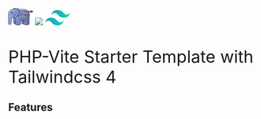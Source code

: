 <span style="display: inline-flex; justify-content: center;">
<div>
<img src="./public/php-seeklogo.png" style="width:10%;" />
<img src="https://github.com/vitejs/vite/blob/main/docs/public/logo.svg" style="width:8%;" />
<img src="./public/tailwind-css-seeklogo.png" style="width:10%;" />
</div>
</span>

<div style="display: block; font-size: 34px; margin-top: 40px;">PHP-Vite Starter Template with Tailwindcss 4</div>

## Features